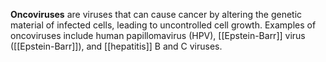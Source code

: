 **Oncoviruses** are viruses that can cause cancer by altering the genetic material of infected cells, leading to uncontrolled cell growth. Examples of oncoviruses include human papillomavirus (HPV), [[Epstein-Barr]] virus ([[Epstein-Barr]]), and [[hepatitis]] B and C viruses.
